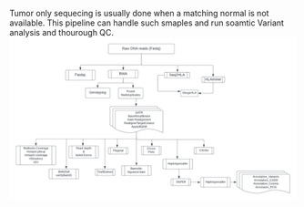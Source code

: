 Tumor only sequecing is usually done when a matching normal is not available. This pipeline can handle such smaples and run soamtic Variant analysis and thourough QC.
![Tumor_only_workflow](Tumor_only.png)